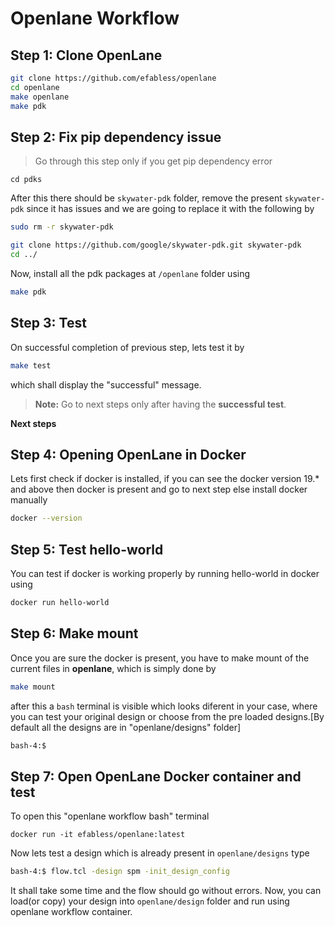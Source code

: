 # Openlane Workflow

## Step 1: Clone OpenLane

```sh
git clone https://github.com/efabless/openlane
cd openlane 
make openlane 
make pdk
```
## Step 2: Fix pip dependency issue

> Go through this step only if you get pip dependency error

```
cd pdks
```

After this there should be  `skywater-pdk` folder, remove the present `skywater-pdk` since it has issues and we are going to replace it with the following by

```sh
sudo rm -r skywater-pdk

git clone https://github.com/google/skywater-pdk.git skywater-pdk
cd ../
```

Now, install all the pdk packages at `/openlane` folder using

```sh
make pdk
```

## Step 3: Test

On successful completion of previous step, lets test it by

```sh
make test
```

which shall display the "successful" message. 

> **Note:** Go to next steps only after having the **successful test**.

**Next steps**

## Step 4: Opening OpenLane in Docker

Lets first check if docker is installed, if you can see the docker version 19.* and above then docker is present and go to next step else install docker manually

```sh
docker --version
```

## Step 5: Test hello-world

You can test if docker is working properly by running hello-world in docker using

```sh
docker run hello-world
```

## Step 6: Make mount

Once you are sure the docker is present, you have to make mount of the current files in **openlane**, which is simply done by

```sh
make mount
```

after this a `bash` terminal is visible which looks diferent in your case, where you can test your original design or choose from the pre loaded designs.[By default all the designs are in "openlane/designs" folder]

```sh
bash-4:$
```

## Step 7: Open OpenLane Docker container and test

To open this "openlane workflow bash" terminal 

```
docker run -it efabless/openlane:latest
```

Now lets test a design which is already present in `openlane/designs` type 

```sh
bash-4:$ flow.tcl -design spm -init_design_config 
```

It shall take some time and the flow should go without errors. Now, you can load(or copy) your design into `openlane/design` folder and run using openlane workflow container. 